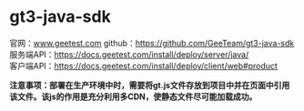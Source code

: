 # gt3-java-sdk

官网：www.geetest.com
github：https://github.com/GeeTeam/gt3-java-sdk  
服务端API：https://docs.geetest.com/install/deploy/server/java/  
客户端API：https://docs.geetest.com/install/deploy/client/web#product

**注意事项：部署在生产环境中时，需要将gt.js文件存放到项目中并在页面中引用该文件。该js的作用是充分利用多CDN，使静态文件尽可能加载成功。**
